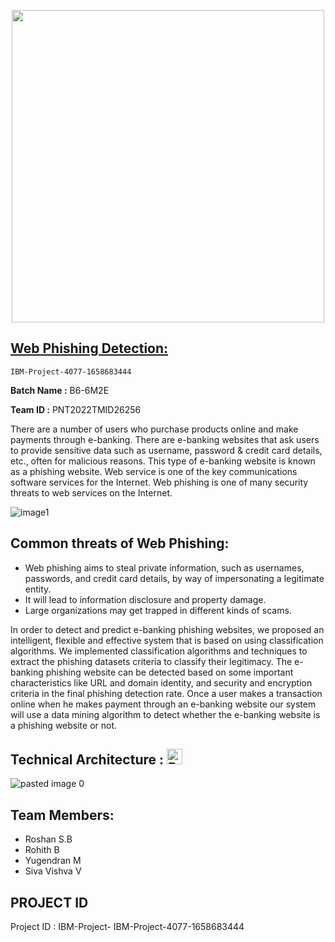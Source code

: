 <p align="center"><img src="https://www.promptcloud.com/wp-content/uploads/2015/01/ibm-logo.jpg" width="500px">

## <a> <a href="https://phishing-shield.herokuapp.com/"> Web Phishing Detection: </a>
    
    IBM-Project-4077-1658683444


**Batch Name :** B6-6M2E

**Team ID :** PNT2022TMID26256
    
There are a number of users who purchase products online and make payments through e-banking. There are e-banking websites that ask users to provide sensitive data such as username, password & credit card details, etc., often for malicious reasons. This type of e-banking website is known as a phishing website. Web service is one of the key communications software services for the Internet. Web phishing is one of many security threats to web services on the Internet. 

![image1](https://user-images.githubusercontent.com/79015800/192942989-db4d588d-18c6-4b41-9bc2-b1a5c2811c83.jpeg)

## Common threats of Web Phishing:
- Web phishing aims to steal private information, such as usernames, passwords, and credit card details, by way of impersonating a legitimate entity.
- It will lead to information disclosure and property damage.
- Large organizations may get trapped in different kinds of scams.

In order to detect and predict e-banking phishing websites, we proposed an intelligent, flexible and effective system that is based on using classification algorithms.  We implemented classification algorithms and techniques to extract the phishing datasets criteria to classify their legitimacy. The e-banking phishing website can be detected based on some important characteristics like URL and domain identity, and security and encryption criteria in the final phishing detection rate. Once a user makes a transaction online when he makes payment through an e-banking website our system will use a data mining algorithm to detect whether the e-banking website is a phishing website or not.
    
## Technical Architecture : <img src="https://raw.githubusercontent.com/Tarikul-Islam-Anik/Animated-Fluent-Emojis/master/Emojis/Travel%20and%20places/Brick.png" alt="Brick" width="25" height="25" />
  ![pasted image 0](https://user-images.githubusercontent.com/62200224/191585875-9db35871-72b5-476e-ac9b-3795cf3778de.png)


## Team Members:
- Roshan S.B 
- Rohith B
- Yugendran M
- Siva Vishva V


## PROJECT ID
Project ID : IBM-Project- IBM-Project-4077-1658683444



